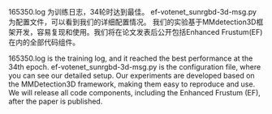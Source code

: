 165350.log 为训练日志，34轮时达到最佳。
ef-votenet_sunrgbd-3d-msg.py 为配置文件，可以看到我们的详细配置情况。
我们的实验基于MMdetection3D框架开发，容易复现和使用。我们将在论文发表后公开包括Enhanced Frustum(EF)在内的全部代码组件。

165350.log is the training log, and it reached the best performance at the 34th epoch.
ef-votenet_sunrgbd-3d-msg.py is the configuration file, where you can see our detailed setup.
Our experiments are developed based on the MMDetection3D framework, making them easy to reproduce and use. We will release all code components, including the Enhanced Frustum (EF), after the paper is published.
